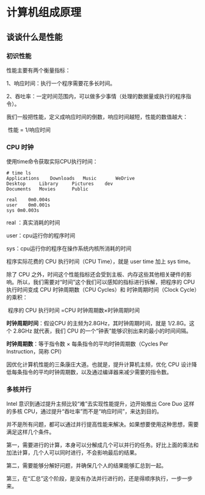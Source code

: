 # 计算机组成原理

## 谈谈什么是性能

### 初识性能

性能主要有两个衡量指标：

1、响应时间：执行一个程序需要花多长时间。

2、吞吐率：一定时间范围内，可以做多少事情（处理的数据量或执行的程序指令）。



我们一般把性能，定义成响应时间的倒数，响应时间越短，性能的数值越大：

​	性能 = 1/响应时间



### CPU 时钟

使用time命令获取实际CPU执行时间：

```shell
# time ls
Applications	Downloads	Music		WeDrive
Desktop		Library		Pictures	dev
Documents	Movies		Public

real	0m0.004s
user	0m0.001s
sys	0m0.003s
```

real ：真实消耗的时间

user：cpu运行你的程序时间

sys：cpu运行你的程序在操作系统内核所消耗的时间

程序实际花费的 CPU 执行时间（CPU Time），就是 user time 加上 sys time。



除了 CPU 之外，时间这个性能指标还会受到主板、内存这些其他相关硬件的影响。所以，我们需要对“时间”这个我们可以感知的指标进行拆解，把程序的 CPU 执行时间变成 CPU 时钟周期数（CPU Cycles）和 时钟周期时间（Clock Cycle）的乘积：

​	程序的 CPU 执行时间 =CPU 时钟周期数×时钟周期时间



**时钟周期时间**：假设CPU 的主频为2.8GHz，其时钟周期时间，就是 1/2.8G。这个 2.8GHz 就代表，我们 CPU 的一个“钟表”能够识别出来的最小的时间间隔。

**时钟周期数**：等于指令数 × 每条指令的平均时钟周期数（Cycles Per Instruction，简称 CPI）



因优化计算机性能的三条康庄大道。也就是，提升计算机主频，优化 CPU 设计降低每条指令的平均时钟周期数，以及通过编译器来减少需要的指令数。



### 多核并行

Intel 意识到通过提升主频比较“难”去实现性能提升，边开始推出 Core Duo 这样的多核 CPU，通过提升“吞吐率”而不是“响应时间”，来达到目的。



并不是所有问题，都可以通过并行提高性能来解决。如果想要使用这种思想，需要满足这样几个条件。

第一，需要进行的计算，本身可以分解成几个可以并行的任务。好比上面的乘法和加法计算，几个人可以同时进行，不会影响最后的结果。

第二，需要能够分解好问题，并确保几个人的结果能够汇总到一起。

第三，在“汇总”这个阶段，是没有办法并行进行的，还是得顺序执行，一步一步来。